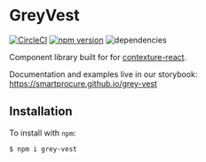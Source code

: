 # GreyVest

[![CircleCI](https://circleci.com/gh/smartprocure/grey-vest.svg?style=svg)](https://circleci.com/gh/smartprocure/grey-vest)
[![npm version](https://badge.fury.io/js/grey-vest.svg)](https://badge.fury.io/js/grey-vest)
![dependencies](https://david-dm.org/smartprocure/grey-vest.svg)

Component library built for for [contexture-react](https://github.com/smartprocure/contexture-react).

Documentation and examples live in our storybook: https://smartprocure.github.io/grey-vest

## Installation

To install with `npm`:

```
$ npm i grey-vest
```
